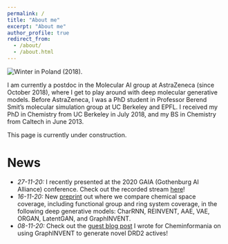 ```yaml
---
permalink: /
title: "About me"
excerpt: "About me"
author_profile: true
redirect_from: 
  - /about/
  - /about.html
---
```


![Winter in Poland (2018).](images/about-me-3.jpg)

I am currently a postdoc in the Molecular AI group at AstraZeneca (since October 2018), where I get to play around with deep molecular generative models. Before AstraZeneca, I was a PhD student in Professor Berend Smit’s molecular simulation group at UC Berkeley and EPFL. I received my PhD in Chemistry from UC Berkeley in July 2018, and my BS in Chemistry from Caltech in June 2013.

This page is currently under construction.

# News
* *27-11-20:* I recently presented at the 2020 GAIA (Gothenburg AI Alliance) conference. Check out the recorded stream [here](https://www.youtube.com/watch?v=ljhtfrtuNqw&feature=youtu.be)!
* *16-11-20:* New [preprint](https://chemrxiv.org/articles/preprint/Comparative_Study_of_Deep_Generative_Models_on_Chemical_Space_Coverage/13234289) out where we compare chemical space coverage, including functional group and ring system coverage, in the following deep generative models: CharRNN, REINVENT, AAE, VAE, ORGAN, LatentGAN, and GraphINVENT.
* *08-11-20:* Check out the [guest blog post](http://www.cheminformania.com/using-graphinvent-to-generate-novel-drd2-actives/) I wrote for Cheminformania on using GraphINVENT to generate novel DRD2 actives!
